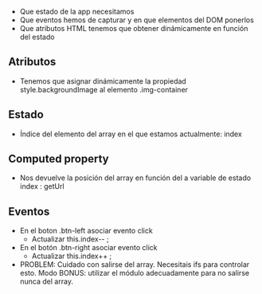 - Que estado de la app necesitamos
- Que eventos hemos de capturar y en que elementos del DOM ponerlos
- Que atributos HTML tenemos que obtener dinámicamente en función del estado

## Atributos

- Tenemos que asignar dinámicamente la propiedad style.backgroundImage al elemento .img-container

## Estado

- Índice del elemento del array en el que estamos actualmente: index

## Computed property

- Nos devuelve la posición del array en función del a variable de estado index : getUrl

## Eventos

- En el boton .btn-left asociar evento click
   - Actualizar this.index-- ; 
- En el botón .btn-right asociar evento click
   - Actualizar this.index++ ;
- PROBLEM: Cuidado con salirse del array. Necesitais ifs para controlar esto. 
            Modo BONUS: utilizar el módulo adecuadamente para no salirse nunca del array.


